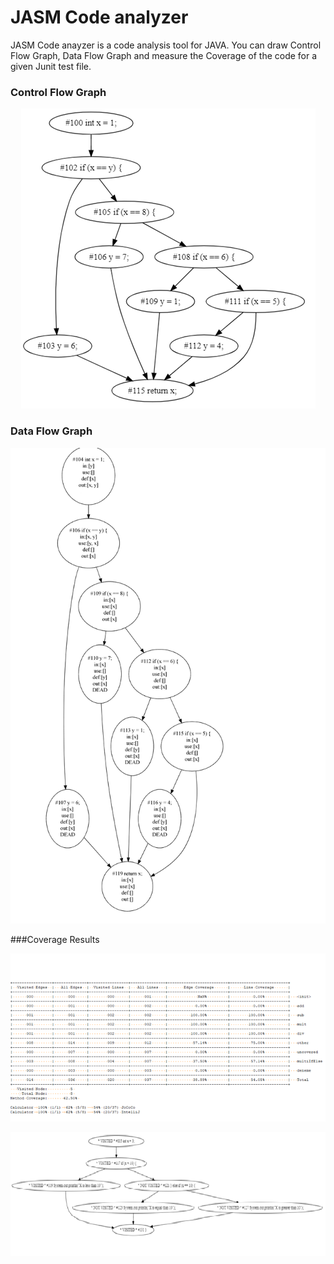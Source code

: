 # JASM Code analyzer 

JASM Code anayzer is a code analysis tool for JAVA. You can draw Control Flow Graph, Data Flow Graph and measure the Coverage of the code for a given Junit test file.

### Control Flow Graph
<p align="center">
  <img src="https://github.com/akarakoc/JASM-Code-Analyzer/blob/master/src/CFG.png">
</p>

### Data Flow Graph
<p align="center">
  <img src="https://github.com/akarakoc/JASM-Code-Analyzer/blob/master/src/DFG.png">
</p>

###Coverage Results
<p align="center">
  <img src="https://github.com/akarakoc/JASM-Code-Analyzer/blob/master/src/Coverage1.png">
</p>

<p align="center">
  <img src="https://github.com/akarakoc/JASM-Code-Analyzer/blob/master/src/Coverage.png">
</p>
